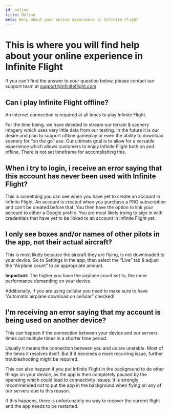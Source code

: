 ```yaml
---
id: online
title: Online
meta: Help about your online experience in Infinite Flight
---
```



# This is where you will find help about your online experience in Infinite Flight
If you can't find the answer to your question below, please contact our support team at support@infiniteflight.com 


## Can i play Infinite Flight offline? 
An internet connection is required at all times to play Infinite Flight.

For the time being, we have decided to stream our terrain & scenery imagery which uses very little data from our testing. In the future it is our desire and plan to support offline gameplay or even the ability to download scenery for “on the go” use. Our ultimate goal is to allow for a versatile experience which allows customers to enjoy Infinite Flight both on and offline. There is not set timeframe for accomplishing this.

## When i try to login, i receive an error saying that this account has never been used with Infinite Flight? 
This is something you can see when you have yet to create an account in Infinite Flight. An account is created when you purchase a PRO subscription and can’t be created before that. You then have the option to link your account to either a Google profile. You are most likely trying to sign in with credentials that have yet to be linked to an account in Infinite Flight yet. 

## I only see boxes and/or names of other pilots in the app, not their actual aircraft? 
This is most likely because the aircraft they are flying, is not downloaded to your device.
Go to Settings in the app, then select the “Live” tab & adjust the “Airplane count” to an appropriate amount.

**Important:** The higher you have the airplane count set to, the more performance demanding on your device.

Additionally, if you are using cellular you need to make sure to have “Automatic airplane download on cellular” checked!

## I'm receiving an error saying that my account is being used on another device?
This can happen if the connection between your device and our servers times out multiple times in a shorter time period.

Usually it means the connection between you and us are unstable. Most of the times it resolves itself. But if it becomes a more recurring issue, further troubleshooting might be required.

This can also happen if you put Infinite Flight in the background to do other things on your device, as the app is then completely paused by the operating which could lead to connectivity issues. It is strongly recommended not to put the app in the background when flying on any of our servers due to this reason.

If this happens, there is unfortunately no way to recover the current flight and the app needs to be restarted.
